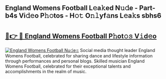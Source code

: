 ## England Womens Football L𝚎a𝚔ed N𝚞𝚍e - Part-b4s Vi𝚍𝚎o P𝚑𝚘tos - H𝚘𝚝 O𝚗𝚕yf𝚊ns L𝚎a𝚔s sbhs6

# <h2><a href="http://kf6a3u1.oniu.top/?m=England+Womens+Football">🔗👉 🔴 England Womens Football P𝚑ot𝚘𝚜 V𝚒d𝚎o</a></h2>

[![England Womens Football Nu𝚍e𝚜](https://i.imgur.com/0qMVB7G.gif)](http://kf6a3u1.oniu.top/?m=England+Womens+Football)
Social media thought leader England Womens Football, celebrated for sharing dance and lifestyle information through performances and personal blogs. Skilled musician England Womens Football, celebrated for their exceptional talents and accomplishments in the realm of music.  
